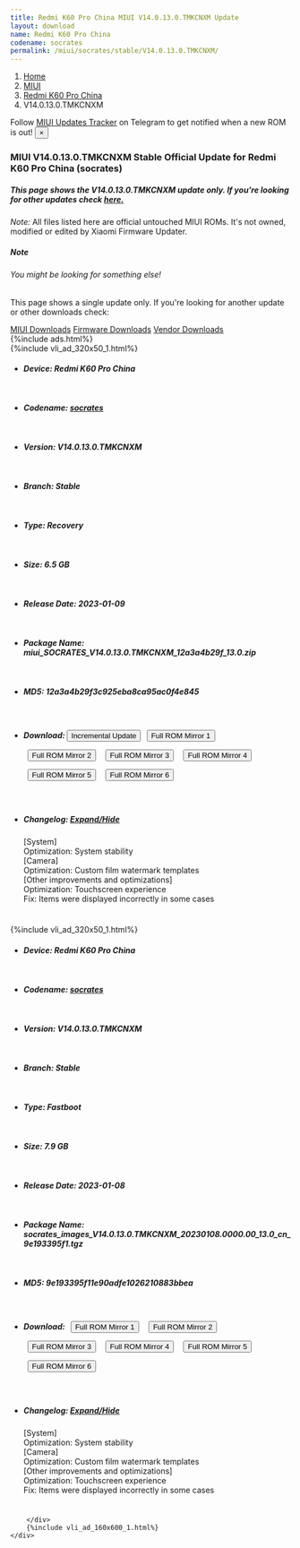 ```yaml
---
title: Redmi K60 Pro China MIUI V14.0.13.0.TMKCNXM Update
layout: download
name: Redmi K60 Pro China
codename: socrates
permalink: /miui/socrates/stable/V14.0.13.0.TMKCNXM/
---
```

<nav aria-label="breadcrumb">
    <ol class="breadcrumb">
        <li class="breadcrumb-item"><a href="/">Home</a></li>
        <li class="breadcrumb-item"><a href="/miui/">MIUI</a></li>
        <li class="breadcrumb-item"><a href="/miui/socrates/">Redmi K60 Pro China</a></li>
        <li class="breadcrumb-item active" aria-current="page">V14.0.13.0.TMKCNXM</li>
    </ol>
</nav>
<div class="alert alert-primary alert-dismissible fade show" role="alert">
    Follow <a href="https://t.me/MIUIUpdatesTracker" class="alert-link">MIUI Updates Tracker</a> on Telegram to get
    notified when a new ROM is out!
    <button type="button" class="close" data-dismiss="alert" aria-label="Close">
        <span aria-hidden="true">&times;</span>
    </button>
</div>
<div class="col-12 mx-auto">
    <h3 class="title bg-light p-2 rounded">MIUI V14.0.13.0.TMKCNXM Stable Official Update for Redmi K60 Pro China (socrates)</h3>
    <h5>This page shows the V14.0.13.0.TMKCNXM update only. If you're looking for other updates check
        <a href="/miui/socrates/">here.</a></h5>
    <p><i>Note: </i>All files listed here are official untouched MIUI ROMs.
        It's not owned, modified or edited by Xiaomi Firmware Updater.</p>
    <div class="card">
        <div class="card-body">
            <h5 class="card-title">Note</h5>
            <h6 class="card-subtitle mb-2 text-muted">You might be looking for something else!</h6>
            <p class="card-text">This page shows a single update only.
                If you're looking for another update or other downloads check:</p>
            <a href="/miui/" class="card-link">MIUI Downloads</a>
            <a href="/firmware/" class="card-link">Firmware Downloads</a>
            <a href="/vendor/" class="card-link">Vendor Downloads</a>
        </div>
    </div>
    {%include ads.html%}
    <div class="row justify-content-center">
        <div class="col-10" id="downloads">
                    <div class="card card-body">
            {%include vli_ad_320x50_1.html%}
            <ul class="list-unstyled">
                <li style="padding-bottom: 10px;">
                    <h5><b>Device: </b>Redmi K60 Pro China</h5>
                </li>
                <li style="padding-bottom: 10px;">
                    <h5><b>Codename: </b> <a href="/miui/socrates/" target="_blank">socrates</a> </h5>
                </li>
                <li style="padding-bottom: 10px;">
                    <h5><b>Version: </b>V14.0.13.0.TMKCNXM</h5>
                </li>
                <li style="padding-bottom: 10px;">
                    <h5><b>Branch: </b>Stable</h5>
                </li>
                <li style="padding-bottom: 10px;">
                    <h5><b>Type: </b>Recovery</h5>
                </li>
                <li style="padding-bottom: 10px;">
                    <h5><b>Size: </b>6.5 GB</h5>
                </li>
                <li style="padding-bottom: 10px;">
                    <h5><b>Release Date: </b>2023-01-09</h5>
                </li>
                <li style="padding-bottom: 10px;">
                    <h5><b>Package Name: </b><span id="filename" class="text-dark">miui_SOCRATES_V14.0.13.0.TMKCNXM_12a3a4b29f_13.0.zip</span></h5>
                </li>
                <li style="padding-bottom: 10px;">
                    <h5><b>MD5: </b><span id="md5" class="text-muted">12a3a4b29f3c925eba8ca95ac0f4e845</span></h5>
                </li>
                <li style="padding-bottom: 10px;">
                    <h5><b>Download: </b><button type="button" id="incremental_download" class="btn btn-warning" onclick="window.open('https://bigota.d.miui.com/V14.0.13.0.TMKCNXM/miui-blockota-socrates-V14.0.12.0.TMKCNXM-V14.0.13.0.TMKCNXM-1b1c9e70a6-13.0.zip', '_blank');"><i class="fa fa-download"></i> Incremental Update</button> <button type="button" id="download" class="btn btn-primary" style="margin: 7px;" onclick="window.open('https://cdn-ota.azureedge.net/V14.0.13.0.TMKCNXM/miui_SOCRATES_V14.0.13.0.TMKCNXM_12a3a4b29f_13.0.zip', '_blank');"><i class="fa fa-download"></i> Full ROM Mirror 1</button> <button type="button" id="download" class="btn btn-primary" style="margin: 7px;" onclick="window.open('https://cdnorg.d.miui.com/V14.0.13.0.TMKCNXM/miui_SOCRATES_V14.0.13.0.TMKCNXM_12a3a4b29f_13.0.zip', '_blank');"><i class="fa fa-download"></i> Full ROM Mirror 2</button> <button type="button" id="download" class="btn btn-primary" style="margin: 7px;" onclick="window.open('https://bkt-sgp-miui-ota-update-alisgp.oss-ap-southeast-1.aliyuncs.com/V14.0.13.0.TMKCNXM/miui_SOCRATES_V14.0.13.0.TMKCNXM_12a3a4b29f_13.0.zip', '_blank');"><i class="fa fa-download"></i> Full ROM Mirror 3</button> <button type="button" id="download" class="btn btn-primary" style="margin: 7px;" onclick="window.open('https://bn.d.miui.com/V14.0.13.0.TMKCNXM/miui_SOCRATES_V14.0.13.0.TMKCNXM_12a3a4b29f_13.0.zip', '_blank');"><i class="fa fa-download"></i> Full ROM Mirror 4</button> <button type="button" id="download" class="btn btn-primary" style="margin: 7px;" onclick="window.open('https://bigota.d.miui.com/V14.0.13.0.TMKCNXM/miui_SOCRATES_V14.0.13.0.TMKCNXM_12a3a4b29f_13.0.zip', '_blank');"><i class="fa fa-download"></i> Full ROM Mirror 5</button> <button type="button" id="download" class="btn btn-primary" style="margin: 7px;" onclick="window.open('https://hugeota.d.miui.com/V14.0.13.0.TMKCNXM/miui_SOCRATES_V14.0.13.0.TMKCNXM_12a3a4b29f_13.0.zip', '_blank');"><i class="fa fa-download"></i> Full ROM Mirror 6</button></h5>
                </li>
                <li style="padding-bottom: 10px;">
                    <h5><b>Changelog: </b><a href="#socrates_1_changelog" data-toggle="collapse" role="button"
                            aria-expanded="false" aria-controls="socrates_1_changelog"> <i class="fa fa-arrow-down"
                                aria-hidden="true"></i> Expand/Hide</a></h5>
                    <div class="collapse" id="socrates_1_changelog">
                        <p id="changelog_text">[System]<br>Optimization: System stability<br>[Camera]<br>Optimization: Custom film watermark templates<br>[Other improvements and optimizations]<br>Optimization: Touchscreen experience<br>Fix: Items were displayed incorrectly in some cases</p>
                    </div>
                </li>
            </ul>
        </div>
        <div class="card card-body">
            {%include vli_ad_320x50_1.html%}
            <ul class="list-unstyled">
                <li style="padding-bottom: 10px;">
                    <h5><b>Device: </b>Redmi K60 Pro China</h5>
                </li>
                <li style="padding-bottom: 10px;">
                    <h5><b>Codename: </b> <a href="/miui/socrates/" target="_blank">socrates</a> </h5>
                </li>
                <li style="padding-bottom: 10px;">
                    <h5><b>Version: </b>V14.0.13.0.TMKCNXM</h5>
                </li>
                <li style="padding-bottom: 10px;">
                    <h5><b>Branch: </b>Stable</h5>
                </li>
                <li style="padding-bottom: 10px;">
                    <h5><b>Type: </b>Fastboot</h5>
                </li>
                <li style="padding-bottom: 10px;">
                    <h5><b>Size: </b>7.9 GB</h5>
                </li>
                <li style="padding-bottom: 10px;">
                    <h5><b>Release Date: </b>2023-01-08</h5>
                </li>
                <li style="padding-bottom: 10px;">
                    <h5><b>Package Name: </b><span id="filename" class="text-dark">socrates_images_V14.0.13.0.TMKCNXM_20230108.0000.00_13.0_cn_9e193395f1.tgz</span></h5>
                </li>
                <li style="padding-bottom: 10px;">
                    <h5><b>MD5: </b><span id="md5" class="text-muted">9e193395f11e90adfe1026210883bbea</span></h5>
                </li>
                <li style="padding-bottom: 10px;">
                    <h5><b>Download: </b> <button type="button" id="download" class="btn btn-primary" style="margin: 7px;" onclick="window.open('https://cdn-ota.azureedge.net/V14.0.13.0.TMKCNXM/socrates_images_V14.0.13.0.TMKCNXM_20230108.0000.00_13.0_cn_9e193395f1.tgz', '_blank');"><i class="fa fa-download"></i> Full ROM Mirror 1</button> <button type="button" id="download" class="btn btn-primary" style="margin: 7px;" onclick="window.open('https://cdnorg.d.miui.com/V14.0.13.0.TMKCNXM/socrates_images_V14.0.13.0.TMKCNXM_20230108.0000.00_13.0_cn_9e193395f1.tgz', '_blank');"><i class="fa fa-download"></i> Full ROM Mirror 2</button> <button type="button" id="download" class="btn btn-primary" style="margin: 7px;" onclick="window.open('https://bkt-sgp-miui-ota-update-alisgp.oss-ap-southeast-1.aliyuncs.com/V14.0.13.0.TMKCNXM/socrates_images_V14.0.13.0.TMKCNXM_20230108.0000.00_13.0_cn_9e193395f1.tgz', '_blank');"><i class="fa fa-download"></i> Full ROM Mirror 3</button> <button type="button" id="download" class="btn btn-primary" style="margin: 7px;" onclick="window.open('https://bn.d.miui.com/V14.0.13.0.TMKCNXM/socrates_images_V14.0.13.0.TMKCNXM_20230108.0000.00_13.0_cn_9e193395f1.tgz', '_blank');"><i class="fa fa-download"></i> Full ROM Mirror 4</button> <button type="button" id="download" class="btn btn-primary" style="margin: 7px;" onclick="window.open('https://bigota.d.miui.com/V14.0.13.0.TMKCNXM/socrates_images_V14.0.13.0.TMKCNXM_20230108.0000.00_13.0_cn_9e193395f1.tgz', '_blank');"><i class="fa fa-download"></i> Full ROM Mirror 5</button> <button type="button" id="download" class="btn btn-primary" style="margin: 7px;" onclick="window.open('https://hugeota.d.miui.com/V14.0.13.0.TMKCNXM/socrates_images_V14.0.13.0.TMKCNXM_20230108.0000.00_13.0_cn_9e193395f1.tgz', '_blank');"><i class="fa fa-download"></i> Full ROM Mirror 6</button></h5>
                </li>
                <li style="padding-bottom: 10px;">
                    <h5><b>Changelog: </b><a href="#socrates_2_changelog" data-toggle="collapse" role="button"
                            aria-expanded="false" aria-controls="socrates_2_changelog"> <i class="fa fa-arrow-down"
                                aria-hidden="true"></i> Expand/Hide</a></h5>
                    <div class="collapse" id="socrates_2_changelog">
                        <p id="changelog_text">[System]<br>Optimization: System stability<br>[Camera]<br>Optimization: Custom film watermark templates<br>[Other improvements and optimizations]<br>Optimization: Touchscreen experience<br>Fix: Items were displayed incorrectly in some cases</p>
                    </div>
                </li>
            </ul>
        </div>

        </div>
        {%include vli_ad_160x600_1.html%}
    </div>
</div>
